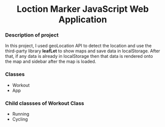 
<h1 align="center">
     Loction Marker JavaScript Web Application
</h1>

### Description of project

In this project, I used geoLocation API to detect the location and use the third-party library **leafLet** to show maps and save data in localStorage.
After that, if any data is already in localStorage then that data is rendered onto the map and sidebar after the map is loaded.

### Classes 

* Workout
* App

### Child classses of Workout Class

* Running
*  Cycling

